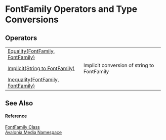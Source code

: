 # FontFamily Operators and Type Conversions




## Operators
<table>
<tr>
<td><a href="M_Avalonia_Media_FontFamily_op_Equality">Equality(FontFamily, FontFamily)</a></td>
<td> </td>
</tr>
<tr>
<td><a href="M_Avalonia_Media_FontFamily_op_Implicit">Implicit(String to FontFamily)</a></td>
<td>Implicit conversion of string to FontFamily</td>
</tr>
<tr>
<td><a href="M_Avalonia_Media_FontFamily_op_Inequality">Inequality(FontFamily, FontFamily)</a></td>
<td> </td>
</tr>
</table>

## See Also


#### Reference
<a href="T_Avalonia_Media_FontFamily">FontFamily Class</a>  
<a href="N_Avalonia_Media">Avalonia.Media Namespace</a>  
